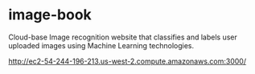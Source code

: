 # image-book
Cloud-base Image recognition website that classifies and labels user uploaded images using Machine Learning technologies.

http://ec2-54-244-196-213.us-west-2.compute.amazonaws.com:3000/
